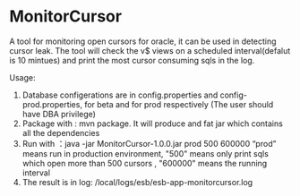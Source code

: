 # MonitorCursor
A tool for monitoring open cursors for oracle, it can be used in detecting cursor leak. The tool will check the v$ views on a scheduled interval(defalut is 10 mintues) and print the most cursor consuming sqls in the log. 

Usage:
1. Database configerations are in config.properties and config-prod.properties, for beta and for prod respectively (The user should have DBA privilege)
2. Package with : mvn package. It will produce and fat jar which contains all the dependencies
3. Run with ：java -jar MonitorCursor-1.0.0.jar prod 500 600000  “prod” means run in production environment, "500" means only print sqls which open more than 500 cursors , "600000" means the running interval
4. The result is in log: /local/logs/esb/esb-app-monitorcursor.log